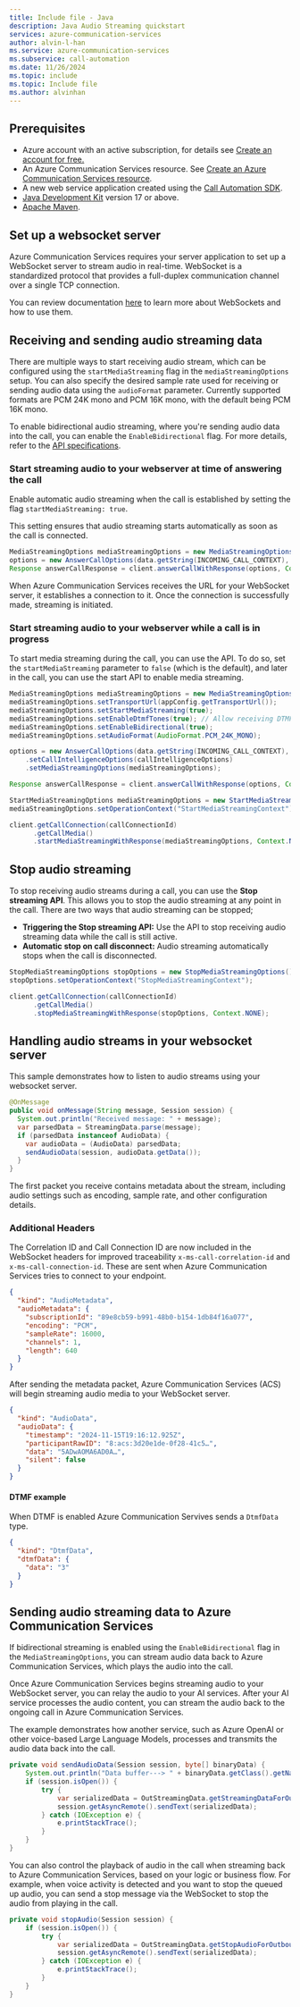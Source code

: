 ```yaml
---
title: Include file - Java
description: Java Audio Streaming quickstart
services: azure-communication-services
author: alvin-l-han
ms.service: azure-communication-services
ms.subservice: call-automation
ms.date: 11/26/2024
ms.topic: include
ms.topic: Include file
ms.author: alvinhan
---
```


## Prerequisites

- Azure account with an active subscription, for details see [Create an account for free.](https://azure.microsoft.com/free/)
- An Azure Communication Services resource. See [Create an Azure Communication Services resource](../../../quickstarts/create-communication-resource.md?tabs=windows&pivots=platform-azp).
- A new web service application created using the [Call Automation SDK](../../../quickstarts/call-automation/callflows-for-customer-interactions.md).
- [Java Development Kit](/java/azure/jdk/?preserve-view=true&view=azure-java-stable) version 17 or above.
- [Apache Maven](https://maven.apache.org/download.cgi).

## Set up a websocket server
Azure Communication Services requires your server application to set up a WebSocket server to stream audio in real-time. WebSocket is a standardized protocol that provides a full-duplex communication channel over a single TCP connection. 

You can review documentation [here](https://azure.microsoft.com/blog/introduction-to-websockets-on-windows-azure-web-sites/) to learn more about WebSockets and how to use them.

## Receiving and sending audio streaming data
There are multiple ways to start receiving audio stream, which can be configured using the `startMediaStreaming` flag in the `mediaStreamingOptions` setup. You can also specify the desired sample rate used for receiving or sending audio data using the `audioFormat` parameter. Currently supported formats are PCM 24K mono and PCM 16K mono, with the default being PCM 16K mono.

To enable bidirectional audio streaming, where you're sending audio data into the call, you can enable the `EnableBidirectional` flag. For more details, refer to the [API specifications](/rest/api/communication/callautomation/answer-call/answer-call?view=rest-communication-callautomation-2024-06-15-preview&preserve-view=true&tabs=HTTP#mediastreamingoptions).

### Start streaming audio to your webserver at time of answering the call
Enable automatic audio streaming when the call is established by setting the flag `startMediaStreaming: true`.
 
This setting ensures that audio streaming starts automatically as soon as the call is connected.

``` Java
MediaStreamingOptions mediaStreamingOptions = new MediaStreamingOptions(appConfig.getTransportUrl(), MediaStreamingTransport.WEBSOCKET, MediaStreamingContent.AUDIO, MediaStreamingAudioChannel.MIXED, true).setEnableBidirectional(true).setAudioFormat(AudioFormat.PCM_24K_MONO);
options = new AnswerCallOptions(data.getString(INCOMING_CALL_CONTEXT), callbackUri).setCallIntelligenceOptions(callIntelligenceOptions).setMediaStreamingOptions(mediaStreamingOptions);
Response answerCallResponse = client.answerCallWithResponse(options, Context.NONE);
```
When Azure Communication Services receives the URL for your WebSocket server, it establishes a connection to it. Once the connection is successfully made, streaming is initiated.


### Start streaming audio to your webserver while a call is in progress
To start media streaming during the call, you can use the API. To do so, set the `startMediaStreaming` parameter to `false` (which is the default), and later in the call, you can use the start API to enable media streaming.

``` Java 
MediaStreamingOptions mediaStreamingOptions = new MediaStreamingOptions(MediaStreamingAudioChannel.UNMIXED);
mediaStreamingOptions.setTransportUrl(appConfig.getTransportUrl());
mediaStreamingOptions.setStartMediaStreaming(true);
mediaStreamingOptions.setEnableDtmfTones(true); // Allow receiving DTMF tones
mediaStreamingOptions.setEnableBidirectional(true);
mediaStreamingOptions.setAudioFormat(AudioFormat.PCM_24K_MONO);

options = new AnswerCallOptions(data.getString(INCOMING_CALL_CONTEXT), callbackUri)
    .setCallIntelligenceOptions(callIntelligenceOptions)
    .setMediaStreamingOptions(mediaStreamingOptions);

Response answerCallResponse = client.answerCallWithResponse(options, Context.NONE);

StartMediaStreamingOptions mediaStreamingOptions = new StartMediaStreamingOptions();
mediaStreamingOptions.setOperationContext("StartMediaStreamingContext");

client.getCallConnection(callConnectionId)
      .getCallMedia()
      .startMediaStreamingWithResponse(mediaStreamingOptions, Context.NONE);    
```

## Stop audio streaming
To stop receiving audio streams during a call, you can use the **Stop streaming API**. This allows you to stop the audio streaming at any point in the call. There are two ways that audio streaming can be stopped;
- **Triggering the Stop streaming API:** Use the API to stop receiving audio streaming data while the call is still active.
- **Automatic stop on call disconnect:** Audio streaming automatically stops when the call is disconnected.

``` Java
StopMediaStreamingOptions stopOptions = new StopMediaStreamingOptions();
stopOptions.setOperationContext("StopMediaStreamingContext");

client.getCallConnection(callConnectionId)
      .getCallMedia()
      .stopMediaStreamingWithResponse(stopOptions, Context.NONE);
```

## Handling audio streams in your websocket server
This sample demonstrates how to listen to audio streams using your websocket server.

``` Java
@OnMessage
public void onMessage(String message, Session session) {
  System.out.println("Received message: " + message);
  var parsedData = StreamingData.parse(message);
  if (parsedData instanceof AudioData) {
    var audioData = (AudioData) parsedData;
    sendAudioData(session, audioData.getData());
  }
}
```

The first packet you receive contains metadata about the stream, including audio settings such as encoding, sample rate, and other configuration details.

### Additional Headers
The Correlation ID and Call Connection ID are now included in the WebSocket headers for improved traceability `x-ms-call-correlation-id` and `x-ms-call-connection-id`. These are sent when Azure Communication Services tries to connect to your endpoint.

``` json
{
  "kind": "AudioMetadata",
  "audioMetadata": {
    "subscriptionId": "89e8cb59-b991-48b0-b154-1db84f16a077",
    "encoding": "PCM",
    "sampleRate": 16000,
    "channels": 1,
    "length": 640
  }
}
```

After sending the metadata packet, Azure Communication Services (ACS) will begin streaming audio media to your WebSocket server.

``` json
{
  "kind": "AudioData",
  "audioData": {
    "timestamp": "2024-11-15T19:16:12.925Z",
    "participantRawID": "8:acs:3d20e1de-0f28-41c5…",
    "data": "5ADwAOMA6AD0A…",
    "silent": false
  }
}
```

#### DTMF example 
When DTMF is enabled Azure Communication Servives sends a `DtmfData` type.

``` json
{
  "kind": "DtmfData",
  "dtmfData": {
    "data": "3"
  }
}
```

## Sending audio streaming data to Azure Communication Services
If bidirectional streaming is enabled using the `EnableBidirectional` flag in the `MediaStreamingOptions`, you can stream audio data back to Azure Communication Services, which plays the audio into the call.

Once Azure Communication Services begins streaming audio to your WebSocket server, you can relay the audio to your AI services. After your AI service processes the audio content, you can stream the audio back to the ongoing call in Azure Communication Services.

The example demonstrates how another service, such as Azure OpenAI or other voice-based Large Language Models, processes and transmits the audio data back into the call.

``` Java
private void sendAudioData(Session session, byte[] binaryData) {
    System.out.println("Data buffer---> " + binaryData.getClass().getName());
    if (session.isOpen()) {
        try {
            var serializedData = OutStreamingData.getStreamingDataForOutbound(binaryData);
            session.getAsyncRemote().sendText(serializedData);
        } catch (IOException e) {
            e.printStackTrace();
        }
    }
}
```

You can also control the playback of audio in the call when streaming back to Azure Communication Services, based on your logic or business flow. For example, when voice activity is detected and you want to stop the queued up audio, you can send a stop message via the WebSocket to stop the audio from playing in the call.

``` Java
private void stopAudio(Session session) {
    if (session.isOpen()) {
        try {
            var serializedData = OutStreamingData.getStopAudioForOutbound();
            session.getAsyncRemote().sendText(serializedData);
        } catch (IOException e) {
            e.printStackTrace();
        }
    }
}
```
